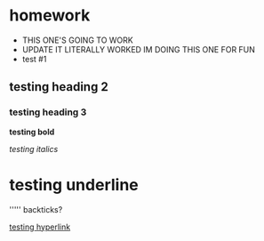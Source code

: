 # homework

+ THIS ONE'S GOING TO WORK
+ UPDATE IT LITERALLY WORKED IM DOING THIS ONE FOR FUN
+ test #1

## testing heading 2

### testing heading 3

**testing bold**

*testing italics*

testing underline
=================

''''' backticks?

[testing hyperlink](https://github.com/iankorf/MCB185-legacy/tree/main/unit0_tools_of_the_trade)